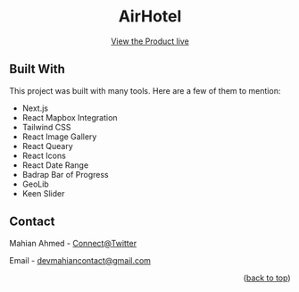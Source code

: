 <div id="top"></div>

<!-- PROJECT LOGO -->
<div align="center">
  <h1 align="center">AirHotel</h1>

  <p align="center">
    <a href="https://airhotelclone.vercel.app/">View the Product live</a>
  </p>
</div>

<!-- TABLE OF CONTENTS 
<details>
  <summary>Table of Contents</summary>
  <ol>
    <li>
      <a href="#a-glimpse-on-the-project">A Glimpse on the Project</a>
      <ul>
        <li><a href="#built-with">Built With</a></li>
      </ul>
    </li>
    <li>
      <a href="#getting-started">Getting Started</a>
      <ul>
        <li><a href="#prerequisites">Prerequisites</a></li>
        <li><a href="#installation">Installation</a></li>
      </ul>
    </li>
    <li><a href="#contact">Contact</a></li>
  </ol>
</details>

<br/>
-->

<!-- ABOUT THE PROJECT 

## A Glimpse on the Project

<img src="public/greact-preview.png" alt="Video Page Preview" />
-->

## Built With

This project was built with many tools. Here are a few of them to mention:

- Next.js
- React Mapbox Integration
- Tailwind CSS
- React Image Gallery
- React Queary
- React Icons
- React Date Range
- Badrap Bar of Progress
- GeoLib
- Keen Slider

<!-- GETTING STARTED 

## Getting Started

Eager to build a Property Listing Web App by taking inspiration from this repository? Well follow through the steps. Stay patient, work hard enough and you'll reach the end successfully. You can take the project from here to a totally different direction of your own if you want to by adding different functionalities if you want to.

### Prerequisites

You must have these requirements filled before moving on to building this project on your local machine.

- Node JS
- npm or yarn or pnpm
- Google-Search, Google-Image-Search and Bing-Video-Search Api access keys at [RapidAPI](https://rapidapi.com/) for free

### Installation

_Below is an example of how you can follow through this repository and build your own CryptoNews App and hopefully add a different flavour to it_

1. Clone the repo
   ```sh
   git clone https://github.com/developerMahian/google-clone.git
   ```
2. Install NPM packages with npm or yarn or pnpm
   ```sh
   npm install
   ```
3. Rename the .env.example as .env and set your own API keys
   ```js
   API_KEY = "ENTER YOUR API";
   ```
-->


<!-- CONTACT -->

## Contact

Mahian Ahmed - [Connect@Twitter](https://twitter.com/DeveloperMahian)

Email - devmahiancontact@gmail.com

<p align="right">(<a href="#top">back to top</a>)</p>
